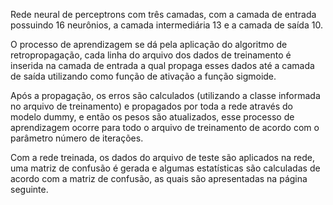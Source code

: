 Rede neural de perceptrons com três camadas, 
com a camada de entrada possuindo 16 neurônios, 
a camada intermediária 13 e a camada de saída 10. 

O processo de aprendizagem se dá pela aplicação do algoritmo de retropropagação, 
cada linha do arquivo dos dados de treinamento é inserida na camada de entrada 
a qual propaga esses dados até a camada de saída utilizando como função de ativação a função sigmoide. 

Após a propagação, os erros são calculados (utilizando a classe informada no arquivo de treinamento) 
e propagados por toda a rede através do modelo dummy, e então os pesos são atualizados, 
esse processo de aprendizagem ocorre para todo o arquivo de treinamento de acordo com 
o parâmetro número de iterações.


Com a rede treinada, os dados do arquivo de teste são aplicados na rede, 
uma matriz de confusão é gerada e algumas estatísticas são calculadas 
de acordo com a matriz de confusão, as quais são apresentadas na página seguinte.